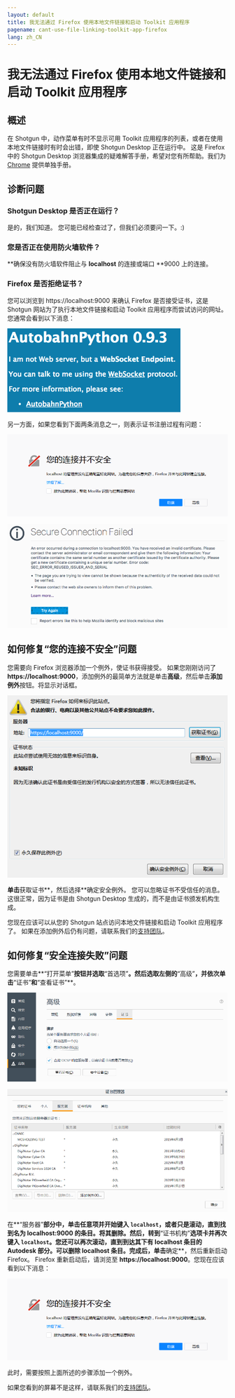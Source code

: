```yaml
---
layout: default
title: 我无法通过 Firefox 使用本地文件链接和启动 Toolkit 应用程序
pagename: cant-use-file-linking-toolkit-app-firefox
lang: zh_CN
---
```


# 我无法通过 Firefox 使用本地文件链接和启动 Toolkit 应用程序

## 概述

在 Shotgun 中，动作菜单有时不显示可用 Toolkit 应用程序的列表，或者在使用本地文件链接时有时会出错，即使 Shotgun Desktop 正在运行中。  这是 Firefox 中的 Shotgun Desktop 浏览器集成的疑难解答手册，希望对您有所帮助。我们为 [Chrome](./cant-use-file-linking-toolkit-app-chrome.md) 提供单独手册。

## 诊断问题

### Shotgun Desktop 是否正在运行？

是的，我们知道。 您可能已经检查过了，但我们必须要问一下。:)

### 您是否正在使用防火墙软件？

**确保没有防火墙软件阻止与 **localhost** 的连接或端口 **9000 上的连接。

### Firefox 是否拒绝证书？

您可以浏览到 https://localhost:9000 来确认 Firefox 是否接受证书，这是 Shotgun 网站为了执行本地文件链接和启动 Toolkit 应用程序而尝试访问的网址。您通常会看到以下消息：

![Autobahn Python 消息](images/autobahn-python.png)

另一方面，如果您看到下面两条消息之一，则表示证书注册过程有问题：

![连接不安全消息](images/connection-is-not-secure.png)

![安全连接失败消息](images/connection-failed.png)

## 如何修复“您的连接不安全”问题

您需要向 Firefox 浏览器添加一个例外，使证书获得接受。 如果您刚刚访问了 **https://localhost:9000**，添加例外的最简单方法就是单击**高级**，然后单击**添加例外**按钮。将显示对话框。

![向 Firefox 添加例外](images/add-exception-firefox.png)

**单击**获取证书**，然后选择**确定安全例外。 您可以忽略证书不受信任的消息。这很正常，因为证书是由 Shotgun Desktop 生成的，而不是由证书颁发机构生成。

您现在应该可以从您的 Shotgun 站点访问本地文件链接和启动 Toolkit 应用程序了。 如果在添加例外后仍有问题，请联系我们的[支持团队](support@shotgunsoftware.com)。

## 如何修复“安全连接失败”问题

您需要单击**“打开菜单”**按钮并选取**“首选项”**。然后选取左侧的**“高级”**，并依次单击**“证书”**和**“查看证书”**。

![Firefox 高级设置](images/firefox-advanced-settings.png)

![Firefox 查看证书](images/firefox-view-certificates.png)

在**“服务器”**部分中，单击任意项并开始键入 `localhost`，或者只是滚动，直到找到名为 **localhost:9000** 的条目。将其删除。然后，转到**“证书机构”**选项卡并再次键入 `localhost`。您还可以再次滚动，直到到达其下有 **localhost** 条目的 **Autodesk** 部分。可以删除 **localhost** 条目。完成后，单击**确定**，然后重新启动 Firefox。 Firefox 重新启动后，请浏览至 **https://localhost:9000**。您现在应该看到以下消息：

![连接不安全消息](images/connection-is-not-secure.png)

此时，需要按照上面所述的步骤添加一个例外。

如果您看到的屏幕不是这样，请联系我们的[支持团队](support@shotgunsoftware.com)。